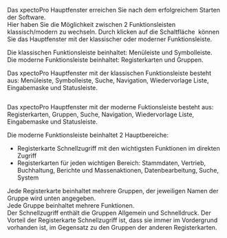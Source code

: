 <!DOCTYPE html>
<html>
<head>
<meta charset="utf-8">
<meta name="viewport" content="width=device-width, initial-scale=1.0">
<title>300_Einfuehrung_Oberflaeche_(sub_header)</title>
<link rel="stylesheet" href="https://stackedit.io/res-min/themes/base.css" />
<script type="text/javascript" src="https://cdn.mathjax.org/mathjax/latest/MathJax.js?config=TeX-AMS_HTML"></script>
</head>
<body><div class="container"><p>Das xpectoPro Hauptfenster erreichen Sie nach dem erfolgreichem Starten der Software.  <br>
Hier haben Sie die Möglichkeit zwischen 2 Funktionsleisten klassisch/modern zu wechseln. Durch klicken auf die Schaltfläche <img src="http://xpecto.github.io/docs/img/img_1460976709067.png" alt="" title=""> können Sie das Hauptfenster mit der klassischer oder moderner Funktionsleiste.</p>

<p>Die klassischen Funktionsleiste beinhaltet: Menüleiste und Symbolleiste. <br>
Die moderne Funktionsleiste beinhaltet: Registerkarten und Gruppen.</p>

<p>Das xpectoPro Hauptfenster mit der klassischen Funktionsleiste besteht aus: Menüleiste, Symbolleiste, Suche, Navigation, Wiedervorlage Liste, Eingabemaske und Statusleiste.</p>

<p><img src="http://xpecto.github.io/docs/img/img_1460975232635.png" alt="" title=""></p>

<p>Das xpectoPro Hauptfenster mit der moderne Fuktionsleiste besteht aus: Registerkarten, Gruppen, Suche, Navigation, Wiedervorlage Liste, Eingabemaske und Statusleiste.</p>

<p>Die moderne Funktionsleiste beinhaltet 2 Hauptbereiche:</p>

<ul>
<li>Registerkarte Schnellzugriff mit den wichtigsten Funktionen im direkten Zugriff</li>
<li>Registerkarten für jeden wichtigen Bereich: Stammdaten, Vertrieb, Buchhaltung, Berichte und Massenaktionen, Datenbearbeitung, Suche, System</li>
</ul>

<p>Jede Registerkarte beinhaltet mehrere Gruppen, der jeweiligen Namen der Gruppe wird unten angegeben. <br>
Jede Gruppe beinhaltet mehrere Funktionen. <br>
Der Schnellzugriff  enthält die Gruppen Allgemein und Schnelldruck. Der Vorteil der Registerkarte Schnellzugriff ist, dass sie immer im Vordergrund vorhanden ist, im Gegensatz zu den Gruppen der anderen Registerkarten.</p>

<p><img src="http://xpecto.github.io/docs/img/img_1460976271855.png" alt="" title=""></p></div></body>
</html>